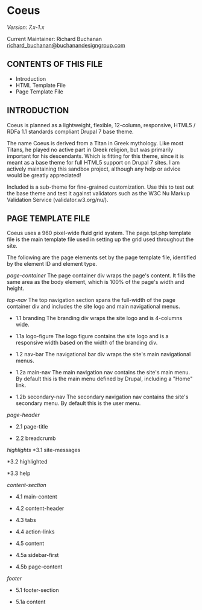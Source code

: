 Coeus
================================
*Version: 7.x-1.x*

Current Maintainer: Richard Buchanan <richard_buchanan@buchanandesigngroup.com>


CONTENTS OF THIS FILE
---------------------

 * Introduction
 * HTML Template File
 * Page Template File


INTRODUCTION
------------
Coeus is planned as a lightweight, flexible, 12-column, responsive, HTML5 /
RDFa 1.1 standards compliant Drupal 7 base theme.

The name Coeus is derived from a Titan in Greek mythology. Like most Titans, he
played no active part in Greek religion, but was primarily important for his
descendants. Which is fitting for this theme, since it is meant as a base theme
for full HTML5 support on Drupal 7 sites. I am actively maintaining this sandbox
project, although any help or advice would be greatly appreciated!

Included is a sub-theme for fine-grained customization. Use this to test out the
base theme and test it against validators such as the W3C Nu Markup Validation
Service (validator.w3.org/nu/).


PAGE TEMPLATE FILE
------------------
Coeus uses a 960 pixel-wide fluid grid system. The page.tpl.php template file
is the main template file used in setting up the grid used throughout the site.

The following are the page elements set by the page template file, identified by
the element ID and element type.

*page-container*
The page container div wraps the page's content. It fills the same area as the
body element, which is 100% of the page's width and height.

*top-nav*
The top navigation section spans the full-width of the page container div
and includes the site logo and main navigational menus.

* 1.1 branding
The branding div wraps the site logo and is 4-columns wide.

* 1.1a logo-figure
The logo figure contains the site logo and is a responsive width based on
the width of the branding div.
      
* 1.2 nav-bar
The navigational bar div wraps the site's main navigational menus.

* 1.2a main-nav
The main navigation nav contains the site's main menu. By default this
is the main menu defined by Drupal, including a "Home" link.

* 1.2b secondary-nav
The secondary navigation nav contains the site's secondary menu. By
default this is the user menu.

*page-header*
* 2.1 page-title

* 2.2 breadcrumb

*highlights*
*3.1 site-messages

*3.2 highlighted

*3.3 help

*content-section*
* 4.1 main-content

* 4.2 content-header

* 4.3 tabs

* 4.4 action-links

* 4.5 content

* 4.5a sidebar-first

* 4.5b page-content

*footer*
* 5.1 footer-section

* 5.1a content
